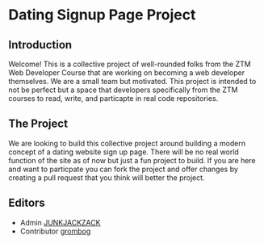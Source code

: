 # Dating Signup Page Project

## Introduction
Welcome! This is a collective project of well-rounded folks from the ZTM Web Developer Course that are working on becoming a web developer themselves. We are a small team but motivated. This project is intended to not be perfect but a space that developers specifically from the ZTM courses to read, write, and particapte in real code repositories.

## The Project
We are looking to build this collective project around building a modern concept of a dating website sign up page. There will be no real world function of the site as of now but just a fun project to build. If you are here and want to particpate you can fork the project and offer changes by creating a pull request that you think will better the project. 

## Editors

- Admin [JUNKJACKZACK](https://github.com/JUNKJACKZACK)
- Contributor [grombog](https://github.com/grombog)